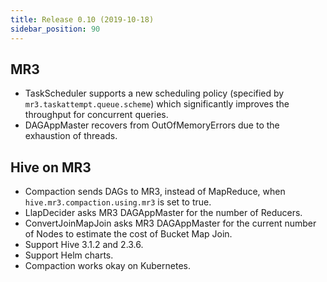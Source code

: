 ```yaml
---
title: Release 0.10 (2019-10-18)
sidebar_position: 90
---
```


## MR3
  - TaskScheduler supports a new scheduling policy (specified by `mr3.taskattempt.queue.scheme`) which significantly improves the throughput for concurrent queries.
  - DAGAppMaster recovers from OutOfMemoryErrors due to the exhaustion of threads.

## Hive on MR3
  - Compaction sends DAGs to MR3, instead of MapReduce, when `hive.mr3.compaction.using.mr3` is set to true.
  - LlapDecider asks MR3 DAGAppMaster for the number of Reducers.
  - ConvertJoinMapJoin asks MR3 DAGAppMaster for the current number of Nodes to estimate the cost of Bucket Map Join.
  - Support Hive 3.1.2 and 2.3.6.
  - Support Helm charts.
  - Compaction works okay on Kubernetes.

